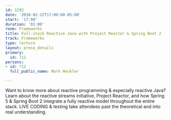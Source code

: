 ```yaml
---
id: 1292
date: '2018-02-22T17:00:00-05:00'
start: '17:00'
duration: '01:00'
room: Frameworks
title: Full-stack Reactive Java with Project Reactor & Spring Boot 2
track: Frameworks
type: lecture
layout: preso_details
primary:
  id: 712
persons:
- id: 712
  full_public_name: Mark Heckler

---
```

Want to know more about reactive programming & especially reactive Java? Learn about the reactive streams initiative, Project Reactor, and how Spring 5 & Spring Boot 2 integrate a fully reactive model throughout the entire stack. LIVE CODING & testing take attendees past the theoretical and into real understanding.